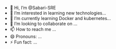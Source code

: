 - 👋 Hi, I’m @Sabari-SRE
- 👀 I’m interested in learning new technologies...
- 🌱 I’m currently learning Docker and kubernetes...
- 💞️ I’m looking to collaborate on ...
- 📫 How to reach me ...
- 😄 Pronouns: ...
- ⚡ Fun fact: ...

<!---
Sabari-SRE/Sabari-SRE is a ✨ special ✨ repository because its `README.md` (this file) appears on your GitHub profile.
You can click the Preview link to take a look at your changes.
--->
